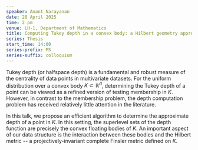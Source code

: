 ```yaml
---
speaker: Anant Narayanan
date: 28 April 2025
time: 2 pm
venue: LH-1, Department of Mathematics
title: Computing Tukey depth in a convex body: a Hilbert geometry approach
series: Thesis
start_time: 14:00
series-prefix: MS
series-suffix: colloquium
---
```


Tukey depth (or halfspace depth) is a fundamental and robust measure of the centrality of data points in multivariate datasets. For the uniform distribution
over a convex body $K \subset \mathbb{R}^d$, determining the Tukey depth of a point can be viewed as a refined version of testing membership in $K$. However,
in contrast to the membership problem, the depth computation problem has received relatively little attention in the literature.

In this talk, we propose an efficient algorithm to determine the approximate depth of a point in $K$. In this setting, the superlevel sets of the depth function
are precisely the convex floating bodies of $K.$ An important aspect of our data structure is the interaction between these bodies and the Hilbert metric -- a
projectively-invariant complete Finsler metric defined on $K$.
